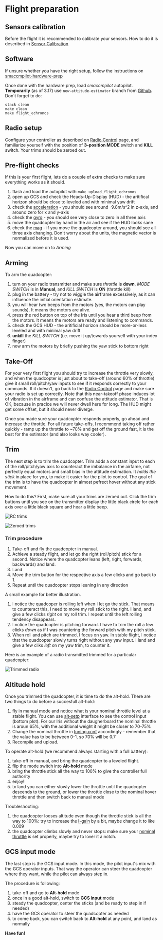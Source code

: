 # Flight preparation


## Sensors calibration

Before the flight it is recommended to calibrate your sensors. How to do it is described in [Sensor Calibration](../hardware/calibration.html).

## Software
If unsure whether you have the right setup, follow the instructions on [smaccmpilot-hardware-prep][]

[smaccmpilot-hardware-prep]: https://github.com/GaloisInc/smaccmpilot-hardware-prep

Once done with the hardware prep, load *smaccmpilot* autopilot. **Temporarily** (as of 3.17) use `new-attitude-estimator` branch from [Github][]. Don't forget to do:

```
stack clean
make clean
make flight_echronos
```

[Github]: https://github.com/GaloisInc/smaccmpilot-stm32f4/commits/new-attitude-estimator


## Radio setup
Configure your controller as described on [Radio Control] page, and familiarize yourself with the position of **3-position MODE** switch and **KILL** switch. Your trims should be zeroed out.

[Radio Control]: ../hardware/rc-controller.html

## Pre-flight checks
If this is your first flight, lets do a couple of extra checks to make sure everything works as it should.

1. flash and load the autopilot with `make upload_flight_echronos`
2. open up GCS and check the Heads-Up-Display (HUD) - the aritifical horizon should be close to leveled and with minimal yaw drift
3. check the [acceleration] - you should see around -9.8m/s^2 in z-axis, and around zero for x and y-axis
4. check the [gyro] - you should see very close to zero in all three axis
5. move the quadcopter by hand in the air and see if the HUD looks sane
6. check the [mag] - if you move the quadcopter around, you should see all three axis changing. Don't worry about the units, the magnetic vector is normalized before it is used.

Now you can move on to *Arming*

[acceleration]: http://localhost:8080/sensors_accel.html
[gyro]: http://localhost:8080/sensors_gyro.html
[mag]: http://localhost:8080/sensors_mag.html

## Arming
To arm the quadcopter:

1. turn on your radio transmitter and make sure *throttle* is **down**, *MODE SWITCH* is in **Manual**, and *KILL SWITCH* is **ON** (throttle kill)
2. plug in the battery - try not to wiggle the airframe excessively, as it can influence the initial orientation estimate.
4. you will hear two beeps from the motors (yes, the motors can play sounds). It means the motors are alive.
4. press the red button on top of the Iris until you hear a third beep from the motors. It means the motors are ready and listening to commands.
4. check the GCS HUD  - the aritificial horizon should be more-or-less leveled and with minimal yaw drift
6. **unkill** the *KILL SWITCH* (i.e. move it up/towards yourself with your index finger)
6. now arm the motors by briefly pushing the yaw stick to bottom right 


## Take-Off
For your very first flight you should try to increase the throttle very slowly, and when the quadcopter is just about to take-off (around 60% of throttle) give it small roll/pitch/yaw inputs to see if it responds correctly to your commands. If it doesn't, go back to the [Radio Control] page and make sure your radio is set up correctly. Note that this near-takeoff phase induces lot of vibration in the airframe and can confuse the attitude estimator. That is OK, because in pracice we will never dwell here for long. The HUD might get some offset, but it should never diverge.

Once you made sure your quadcopter responds properly, go ahead and increase the throttle. For all future take-offs, I recommend taking off rather quickly - ramp up the throttle to ~70% and get off the ground fast, it is the best for the estimator (and also looks way cooler).

## Trim
The next step is to trim the quadcopter. Trim adds a constant input to each of the roll/pitch/yaw axis to counteract the imbalance in the airfame, not perfectly equal motors and small bias in the attitude estimation. It *holds the stick* in place for you, to make it easier for the pilot to control. The goal of the trim is to have the quadcopter in almost pefrect hover without any stick movement.

How to do this? First, make sure all your trims are zeroed out. Click the trim buttons until you see on the transmitter display the little black circle for each axis over a little black square and hear a little beep.

![RC trims](/images/rc_trims.png)

![Zeroed trims](/images/rc_trims_zeroed.png)

### Trim procedure
1. Take-off and fly the quadcopter in manual. 
2. Achieve a steady flight, and let go the right (roll/pitch) stick for a second. Notice where the quadcopter leans (left, right, forwards, backwards) and land.
3. Land
4. Move the trim button for the respective axis a few clicks and go back to 1.
5. Repeat until the quadcopter stops leaning in any direction

A small example for better illustration. 
1. I notice the quadcoper is rolling left when I let go the stick. That means to counteract this, I need to move my roll stick to the right. I land, and give a few clicks *right* on my roll trim. I repeat until the left rolling tendency disappears.
2. I notice the quadcopter is pitching forward. I have to trim the roll a few clicks *down* as if I was countering the forward pitch with my pitch stick. 
3. When roll and pitch are trimmed, I focus on yaw. In stable flight, I notice that the quadcopter slowly turns right without any yaw input. I land and give a few cliks *left* on my yaw trim, to counter it.

Here is an example of a radio transmitted trimmed for a particular quadcopter:

![Trimmed radio](/images/rc_trims_tuned.png)

## Altitude hold
Once you trimmed the quadcopter, it is time to do the alt-hold. There are two things to do before a succesfull alt-hold:

1. fly in manual mode and notice what is your nominal throttle level at a stable flight. You can use [alt-setp](http://localhost:8080/alt_setp.html) interface to see the control input (bottom plot). For our Iris without the daugherboard the nominal throttle is aroun 65%, with the additional weight it might be closer to 70-75%
2. Change the nominal throttle in [tuning.conf](https://github.com/GaloisInc/smaccmpilot-stm32f4/blob/new-attitude-estimator/src/smaccm-flight/tuning.conf#L6) accordingly - remember that the value has to be between 0-1, so 70% will be 0.7
3. Recompile and upload.

To operate alt-hold (we recommend always starting with a full battery):

1. take-off in manual, and bring the quadcopter to a leveled flight.
2. flip the mode switch into **Alt-hold** mode
3. bring the throttle stick all the way to 100% to give the controller full authority
4. enjoy!
5. to land you can either slowly lower the throttle until the quadcopter descends to the ground, or lower the throttle close to the nominal hover throttle and then switch back to manual mode

Troubleshooting:

1. the quadcopter looses altitude even though the throttle stick is all the way to 100%: try to increase the [I-gain](https://github.com/GaloisInc/smaccmpilot-stm32f4/blob/new-attitude-estimator/src/smaccm-flight/tuning.conf#L21) by a bit, maybe change it to like 0.009
2. the quadcopter climbs slowly and never stops: make sure your [nominal throttle](https://github.com/GaloisInc/smaccmpilot-stm32f4/blob/new-attitude-estimator/src/smaccm-flight/tuning.conf#L6) is set properly, maybe try to lover it a notch.


## GCS input mode
The last step is the GCS input mode. In this mode, the pilot input's mix with the GCS operator inputs. That way the operator can steer the quadcopter where they want, while the pilot can always step in. 

The procedure is following:

1. take-off and go to **Alt-hold** mode
2. once in a good alt-hold, switch to **GCS input** mode
3. steady the quadcopter, center the sticks (and be ready to step in if needed)
4. have the GCS operator to steer the quadcopter as needed
5. to come back, you can switch back to **Alt-hold** at any point, and land as normally

**Have fun!**

